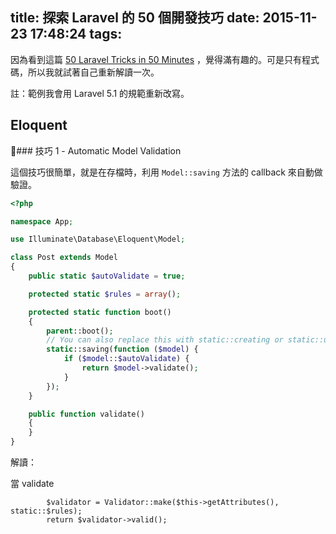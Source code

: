title: 探索 Laravel 的 50 個開發技巧
date: 2015-11-23 17:48:24
tags:
---

因為看到這篇 [50 Laravel Tricks in 50 Minutes](https://speakerdeck.com/willroth/50-laravel-tricks-in-50-minutes) ，覺得滿有趣的。可是只有程式碼，所以我就試著自己重新解讀一次。

註：範例我會用 Laravel 5.1 的規範重新改寫。

<!-- more -->

## Eloquent



### 技巧 1 - Automatic Model Validation

這個技巧很簡單，就是在存檔時，利用 `Model::saving` 方法的 callback 來自動做驗證。

```php
<?php

namespace App;

use Illuminate\Database\Eloquent\Model;

class Post extends Model
{
    public static $autoValidate = true;

    protected static $rules = array();

    protected static function boot()
    {
        parent::boot();
        // You can also replace this with static::creating or static::updating
        static::saving(function ($model) {
            if ($model::$autoValidate) {
                return $model->validate();
            }
        });
    }

    public function validate()
    {
    }
}
```

解讀：

當 validate

```
        $validator = Validator::make($this->getAttributes(), static::$rules);
        return $validator->valid();
```